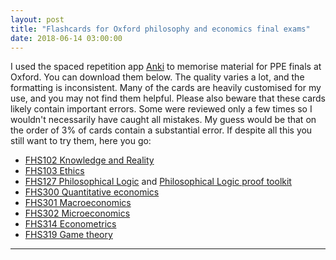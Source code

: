 ```yaml
---
layout: post
title: "Flashcards for Oxford philosophy and economics final exams"
date: 2018-06-14 03:00:00
---
```


I used the spaced repetition app [Anki](https://apps.ankiweb.net) to memorise material for PPE finals at Oxford. You can download them below. The quality varies a lot, and the formatting is inconsistent. Many of the cards are heavily customised for my use, and you may not find them helpful. Please also beware that these cards likely contain important errors. Some were reviewed only a few times so I wouldn't necessarily have caught all mistakes. My guess would be that on the order of 3% of cards contain a substantial error. If despite all this you still want to try them, here you go:

* [FHS102 Knowledge and Reality](https://ankiweb.net/shared/info/1084416481)
* [FHS103 Ethics](https://ankiweb.net/shared/info/573874232)
* [FHS127 Philosophical Logic](https://ankiweb.net/shared/info/898330155) and [Philosophical Logic proof toolkit](https://ankiweb.net/shared/info/1214939023)
* [FHS300 Quantitative economics](https://ankiweb.net/shared/info/447476865)
* [FHS301 Macroeconomics](https://ankiweb.net/shared/info/402595986)
* [FHS302 Microeconomics](https://ankiweb.net/shared/info/1250901560)
* [FHS314 Econometrics](https://ankiweb.net/shared/info/1128894400)
* [FHS319 Game theory](https://ankiweb.net/shared/info/1848073206)
<!--stackedit_data:
eyJoaXN0b3J5IjpbLTEzNjgxMjM2MjAsLTI0MTc0OTg4NywtNT
Y4Mjg3MTQ1LDE1NjE0Njg2ODAsMjU0NTIwMTcxLC0yMDM5OTQ5
OTU1LDY3MzQ5NjE5Ml19
-->

<!-- <hr> to be added before footnotes-->
--- 
